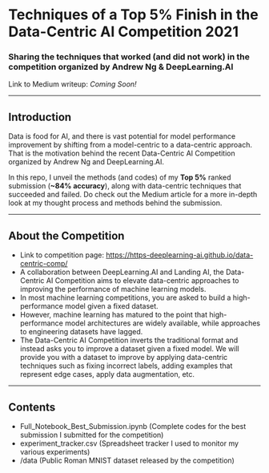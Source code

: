 # Techniques of a Top 5% Finish in the Data-Centric AI Competition 2021
### Sharing the techniques that worked (and did not work) in the competition organized by Andrew Ng & DeepLearning.AI

Link to Medium writeup: *Coming Soon!*

___
## Introduction
Data is food for AI, and there is vast potential for model performance improvement by shifting from a model-centric to a data-centric approach. That is the motivation behind the recent Data-Centric AI Competition organized by Andrew Ng and DeepLearning.AI.

In this repo, I unveil the methods (and codes) of my **Top 5%** ranked submission (**~84% accuracy**), along with data-centric techniques that succeeded and failed. Do check out the Medium article for a more in-depth look at my thought process and methods behind the submission.

___
## About the Competition
- Link to competition page: https://https-deeplearning-ai.github.io/data-centric-comp/
- A collaboration between DeepLearning.AI and Landing AI, the Data-Centric AI Competition aims to elevate data-centric approaches to improving the performance of machine learning models.
- In most machine learning competitions, you are asked to build a high-performance model given a fixed dataset. 
- However, machine learning has matured to the point that high-performance model architectures are widely available, while approaches to engineering datasets have lagged. 
- The Data-Centric AI Competition inverts the traditional format and instead asks you to improve a dataset given a fixed model. We will provide you with a dataset to improve by applying data-centric techniques such as fixing incorrect labels, adding examples that represent edge cases, apply data augmentation, etc.

___
## Contents
- Full_Notebook_Best_Submission.ipynb (Complete codes for the best submission I submitted for the competition)
- experiment_tracker.csv (Spreadsheet tracker I used to monitor my various experiments)
- /data (Public Roman MNIST dataset released by the competition)
